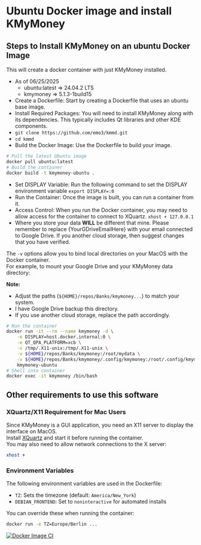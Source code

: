 # Ubuntu Docker image and install KMyMoney

## Steps to Install KMyMoney on an ubuntu Docker Image

This will create a docker container with just KMyMoney installed.

- As of 06/25/2025
  - ubuntu:latest => 24.04.2 LTS
  - kmymoney => 5.1.3-1build15
- Create a Dockerfile: Start by creating a Dockerfile that uses an ubuntu base image.
- Install Required Packages: You will need to install KMyMoney along with its dependencies.
  This typically includes Qt libraries and other KDE components.
- `git clone https://github.com/emo3/kmmd.git`
- `cd kmmd`
- Build the Docker Image: Use the Dockerfile to build your image.

```sh
# Pull the latest Ubuntu image
docker pull ubuntu:latest
# Build the container
docker build -t kmymoney-ubuntu .
```

- Set DISPLAY Variable: Run the following command to set the DISPLAY environment variable
  `export DISPLAY=:0`
- Run the Container: Once the image is built, you can run a container from it.
- Access Control: When you run the Docker container,
  you may need to allow access for the container to connect to XQuartz.
  `xhost + 127.0.0.1`
- Where you store your data **WILL** be different that mine.
  Please remember to replace {YourGDriveEmailHere} with your email connected to Google Drive.
  If you another cloud storage, then suggest changes that you have verified.

The `-v` options allow you to bind local directories on your MacOS with the Docker container.  
For example, to mount your Google Drive and your KMyMoney data directory:

**Note:**  

- Adjust the paths (`${HOME}/repos/Banks/kmymoney...`) to match your system.
- I have Google Drive backup this directory.
- If you use another cloud storage, replace the path accordingly.

```sh
# Run the container
docker run -it --rm --name kmymoney -d \
    -e DISPLAY=host.docker.internal:0 \
    -e QT_QPA_PLATFORM=xcb \
    -v /tmp/.X11-unix:/tmp/.X11-unix \
    -v ${HOME}/repos/Banks/kmymoney:/root/mydata \
    -v ${HOME}/repos/Banks/kmymoney/.config/kmymoney:/root/.config/kmymoney \
    kmymoney-ubuntu
# Shell into container
docker exec -it kmymoney /bin/bash
```

## Other requirements to use this software

### XQuartz/X11 Requirement for Mac Users

Since KMyMoney is a GUI application, you need an X11 server to display the interface on MacOS.  
Install [XQuartz](https://www.xquartz.org/) and start it before running the container.  
You may also need to allow network connections to the X server:

```sh
xhost +
```

### Environment Variables

The following environment variables are used in the Dockerfile:

- `TZ`: Sets the timezone (default: `America/New_York`)
- `DEBIAN_FRONTEND`: Set to `noninteractive` for automated installs

You can override these when running the container:

```sh
docker run -e TZ=Europe/Berlin ...
```

[![Docker Image CI](https://github.com/emo3/kmmd/actions/workflows/docker-image.yml/badge.svg)](https://github.com/emo3/kmmd/actions/workflows/docker-image.yml)
